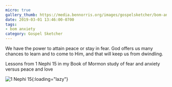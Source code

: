 ```yaml
---
micro: true
gallery_thumb: https://media.bennorris.org/images/gospelsketcher/bom-anxiety-study/1-nephi-15.jpg
date: 2019-03-01 13:46:00-0700
tags:
- bom anxiety
category: Gospel Sketcher
---
```


We have the power to attain peace or stay in fear. God offers us many chances to learn and to come to Him, and that will keep us from dwindling.

Lessons from 1 Nephi 15 in my Book of Mormon study of fear and anxiety versus peace and love

![1 Nephi 15](https://media.bennorris.org/images/gospelsketcher/bom-anxiety-study/1-nephi-15.jpg){:loading="lazy"}